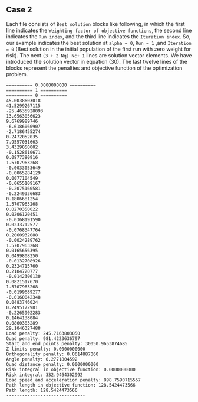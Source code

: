 ## Case 2
Each file consists of `Best solution` blocks like following, in which the first line indicates the `Weighting factor of objective functions`, the second line indicates the `Run index`, and the third line indicates the `Iteration index`. So, our example indicates the best solution at `alpha = 0`, `Run = 1` ,and `Iteration = 0` (Best solution in the initial population of the first run with zero weight for risk). The next `(3 + 2 Nq) Nc+ 1` lines are solution vector elements. We have introduced the solution vector in equation (30). The last twelve lines of the blocks represent the penalties and objective function of the optimization problem.

``` Plain Text
========== 0.0000000000 ==========
========== 1 ==========
========== 0 ==========
45.0038603018
41.5299267115
-25.4635928093
13.6563056623
9.6769989746
-6.6186060907
-2.7186455274
0.2472052035
7.9557031663
3.4329050002
-0.1528610671
0.0877390916
1.5707963268
-0.0033053649
-0.0065284129
0.0077104549
-0.0655109167
-0.2075160581
-0.2249336683
0.1806681254
1.5707963268
0.0270350022
0.0206120451
-0.0368191590
0.0233712577
-0.0768347764
0.2060932088
-0.0024289762
1.5707963268
0.0165656395
0.0499808250
-0.0132708926
0.2324715760
0.2184720777
-0.0142306130
0.0821517670
1.5707963268
-0.0199689277
-0.0160042348
0.0483746024
0.2495172981
-0.2265902283
0.1464138084
0.0860383289
29.1046327488
Load penalty: 245.7163803050
Quad penalty: 981.4223636797
Start and end points penalty: 30050.9653874685
Z limits penalty: 0.0000000000
Orthogonality penalty: 0.0614887060
Angle penalty: 0.2771804592
Quad distance penalty: 0.0000000000
Risk integral in objective function: 0.0000000000
Risk integral: 332.9464302992
Load speed and acceleration penalty: 898.7590715557
Path length in objective function: 128.5424473566
Path length: 128.5424473566
------------------------------
```
